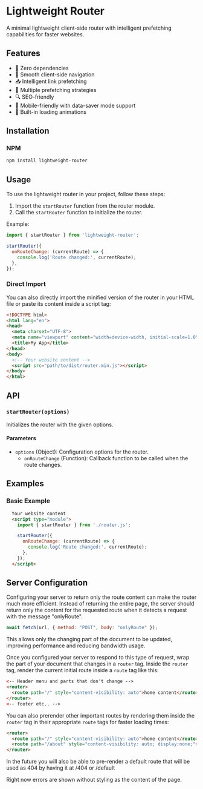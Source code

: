 # Lightweight Router

A minimal lightweight client-side router with intelligent prefetching capabilities for faster websites.

## Features

- 🚀 Zero dependencies
- 🔄 Smooth client-side navigation
- 📥 Intelligent link prefetching
- 🎯 Multiple prefetching strategies
- 🔍 SEO-friendly
- 📱 Mobile-friendly with data-saver mode support
- 🎨 Built-in loading animations

## Installation

### NPM

```sh
npm install lightweight-router
```

## Usage

To use the lightweight router in your project, follow these steps:

1. Import the `startRouter` function from the router module.
2. Call the `startRouter` function to initialize the router.

Example:

```javascript
import { startRouter } from 'lightweight-router';

startRouter({
  onRouteChange: (currentRoute) => {
    console.log('Route changed:', currentRoute);
  },
});
```

### Direct Import

You can also directly import the minified version of the router in your HTML file or paste its content inside a script tag:

```html
<!DOCTYPE html>
<html lang="en">
<head>
  <meta charset="UTF-8">
  <meta name="viewport" content="width=device-width, initial-scale=1.0">
  <title>My App</title>
</head>
<body>
  <!-- Your website content -->
  <script src="path/to/dist/router.min.js"></script>
</body>
</html>
```

## API

### `startRouter(options)`

Initializes the router with the given options.

#### Parameters

- `options` (Object): Configuration options for the router.
  - `onRouteChange` (Function): Callback function to be called when the route changes.

## Examples

### Basic Example

```html
  Your website content
  <script type="module">
    import { startRouter } from './router.js';

    startRouter({
      onRouteChange: (currentRoute) => {
        console.log('Route changed:', currentRoute);
      },
    });
  </script>
```

## Server Configuration

Configuring your server to return only the route content can make the router much more efficient. Instead of returning the entire page, the server should return only the content for the requested route when it detects a request with the message "onlyRoute".

```javascript
await fetch(url, { method: "POST", body: "onlyRoute" });
```

 This allows only the changing part of the document to be updated, improving performance and reducing bandwidth usage. 

Once you configured your server to respond to this type of request, wrap the part of your document that changes in a `router` tag. Inside the `router` tag, render the current initial route inside a `route` tag like this:

```html
<-- Header menu and parts that don't change -->
<router>
  <route path="/" style="content-visibility: auto">home content</route>
</router>
<-- footer etc.. -->
```

You can also prerender other important routes by rendering them inside the `router` tag in their appropriate `route` tags for faster loading times:

```html
<router>
  <route path="/" style="content-visibility: auto">home content</route>
  <route path="/about" style="content-visibility: auto; display:none;">about content</route>
</router>
```

In the future you will also be able to pre-render a default route that will be used as 404 by having it at /404 or /default

Right now errors are shown without styling as the content of the page.

